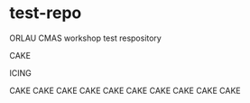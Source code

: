 # test-repo
 ORLAU CMAS workshop test respository

CAKE

ICING

CAKE
CAKE
CAKE
CAKE
CAKE
CAKE
CAKE
CAKE
CAKE
CAKE
